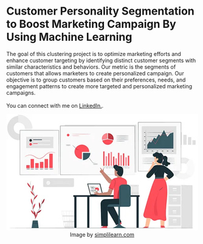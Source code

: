 # Customer Personality Segmentation to Boost Marketing Campaign By Using Machine Learning
The goal of this clustering project is to optimize marketing efforts and enhance customer targeting by identifying distinct customer segments with similar characteristics and behaviors. Our metric is the segments of customers that allows marketers to create personalized campaign. Our objective is to group customers based on their preferences, needs, and engagement patterns to create more targeted and personalized marketing campaigns.
<br>
<br> You can connect with me on <a href="https://www.linkedin.com/in/lanafuadi/">LinkedIn.</a>.

<p align="center">
  <img src="images/eda.jpg" width="1024" height="auto">
  <br>
  Image by <a href="https://www.simplilearn.com/ice9/free_resources_article_thumb/EDA/EDA_1.png"> simplilearn.com</a>
</p>
